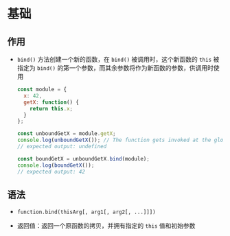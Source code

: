 # 基础

## 作用

  - `bind()` 方法创建一个新的函数，在 `bind()` 被调用时，这个新函数的 `this` 被指定为 `bind()` 的第一个参数，而其余参数将作为新函数的参数，供调用时使用

    ```javascript
    const module = {
      x: 42,
      getX: function() {
        return this.x;
      }
    };

    const unboundGetX = module.getX;
    console.log(unboundGetX()); // The function gets invoked at the global scope
    // expected output: undefined

    const boundGetX = unboundGetX.bind(module);
    console.log(boundGetX());
    // expected output: 42
    ```

## 语法

  - `function.bind(thisArg[, arg1[, arg2[, ...]]])`

  - 返回值：返回一个原函数的拷贝，并拥有指定的 `this` 值和初始参数

